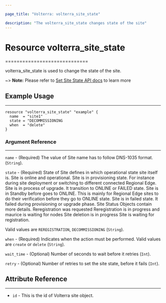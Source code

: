 ```yaml
---

page_title: "Volterra: volterra_site_state"

description: "The volterra_site_state changes state of the site"
---
```


# Resource volterra_site_state
=============================

volterra_site_state is used to change the state of the site.

~> **Note:** Please refer to [Set Site State API docs](https://volterra.io/docs/api/site#operation/ves.io.schema.site.CustomStateAPI.SetState) to learn more

## Example Usage
----------------

```hcl
resource "volterra_site_state" "example" {
  name  = "site1"
  state = "DECOMMISSIONING
  when  = "delete"
}

```

### Argument Reference
----------------------

`name` - (Required) The value of Site name  has to follow DNS-1035 format. (`String`).

`state` - (Required) State of Site defines in which operational state site itself is.
Site is online and operational. Site is in provisioning state. For instance during site deployment or switching to different connected Regional Edge. Site is in process of upgrade. It transition to ONLINE or FAILED state. Site is in Standby before goes to ONLINE. This is mainly for Regional Edge sites to do their verification before they go to ONLINE state. Site is in failed state. It failed during provisioning or upgrade phase. Site Status Objects contain more details. Reregistration was requested Reregistration is in progress and maurice is waiting for nodes Site deletion is in progress Site is waiting for registration.

Valid values are `REREGISTRATION`, `DECOMMISSIONING` (`String`).

`when` - (Required) Indicates when the action must be performed. Valid values are `create` or `delete` (`String`).

`wait_time` - (Optional) Number of seconds to wait before it retries (`Int`).

`retry` - (Optional) Number of retries to set the site state, before it fails (`Int`).


## Attribute Reference
----------------------

-	`id` - This is the id of Volterra site object.